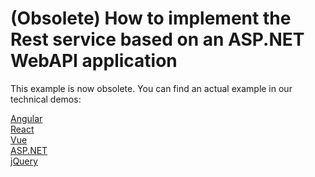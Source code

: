 # (Obsolete) How to implement the Rest service based on an ASP.NET WebAPI application

This example is now obsolete. You can find an actual example in our technical demos:

[Angular](https://js.devexpress.com/Demos/WidgetsGallery/Demo/DataGrid/WebAPIService/Angular/Light/)<br/>
[React](https://js.devexpress.com/Demos/WidgetsGallery/Demo/DataGrid/WebAPIService/React/Light/)<br/>
[Vue](https://js.devexpress.com/Demos/WidgetsGallery/Demo/DataGrid/WebAPIService/Vue/Light/)<br/>
[ASP.NET](https://js.devexpress.com/Demos/WidgetsGallery/Demo/DataGrid/WebAPIService/NetCore/Light/)<br/>
[jQuery](https://js.devexpress.com/Demos/WidgetsGallery/Demo/DataGrid/WebAPIService/jQuery/Light/)<br/>
